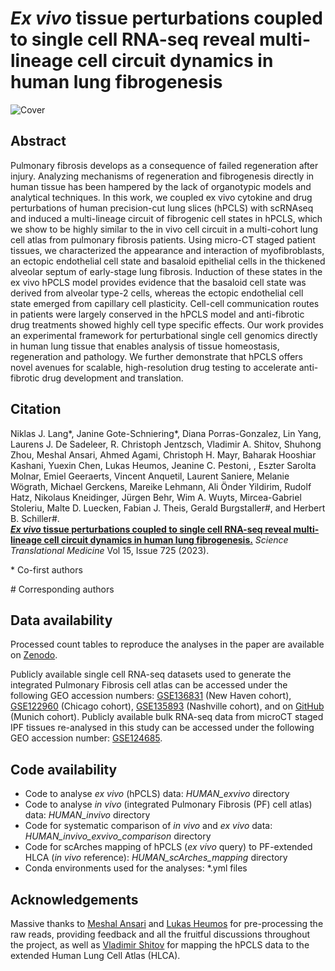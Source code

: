 # *Ex vivo* tissue perturbations coupled to single cell RNA-seq reveal multi-lineage cell circuit dynamics in human lung fibrogenesis

![Cover](visual_abstract.png)

## Abstract

Pulmonary fibrosis develops as a consequence of failed regeneration after injury. Analyzing mechanisms of regeneration and fibrogenesis directly in human tissue has been hampered by the lack of organotypic models and analytical techniques. In this work, we coupled ex vivo cytokine and drug perturbations of human precision-cut lung slices (hPCLS) with scRNAseq and induced a multi-lineage circuit of fibrogenic cell states in hPCLS, which we show to be highly similar to the in vivo cell circuit in a multi-cohort lung cell atlas from pulmonary fibrosis patients. Using micro-CT staged patient tissues, we characterized the appearance and interaction of myofibroblasts, an ectopic endothelial cell state and basaloid epithelial cells in the thickened alveolar septum of early-stage lung fibrosis. Induction of these states in the ex vivo hPCLS model provides evidence that the basaloid cell state was derived from alveolar type-2 cells, whereas the ectopic endothelial cell state emerged from capillary cell plasticity. Cell-cell communication routes in patients were largely conserved in the hPCLS model and anti-fibrotic drug treatments showed highly cell type specific effects. Our work provides an experimental framework for perturbational single cell genomics directly in human lung tissue that enables analysis of tissue homeostasis, regeneration and pathology. We further demonstrate that hPCLS offers novel avenues for scalable, high-resolution drug testing to accelerate anti-fibrotic drug development and translation.

## Citation

Niklas J. Lang\*, Janine Gote-Schniering\*, Diana Porras-Gonzalez, Lin Yang, Laurens J. De Sadeleer, R. Christoph Jentzsch, Vladimir A. Shitov, Shuhong Zhou, Meshal Ansari, Ahmed Agami, Christoph H. Mayr, Baharak Hooshiar Kashani, Yuexin Chen, Lukas Heumos, Jeanine C. Pestoni, , Eszter Sarolta Molnar, Emiel Geeraerts, Vincent Anquetil, Laurent Saniere, Melanie Wögrath, Michael Gerckens, Mareike Lehmann, Ali Önder Yildirim, Rudolf Hatz, Nikolaus Kneidinger, Jürgen Behr, Wim A. Wuyts, Mircea-Gabriel Stoleriu, Malte D. Luecken, Fabian J. Theis, Gerald Burgstaller\#, and Herbert B. Schiller\#.\
**[*Ex vivo* tissue perturbations coupled to single cell RNA-seq reveal multi-lineage cell circuit dynamics in human lung fibrogenesis.](https://doi.org/10.1126/scitranslmed.adh0908)** *Science Translational Medicine* Vol 15, Issue 725 (2023).

\* Co-first authors

\# Corresponding authors

## Data availability

Processed count tables to reproduce the analyses in the paper are available on [Zenodo](https://doi.org/10.5281/zenodo.7537493).

Publicly available single cell RNA-seq datasets used to generate the integrated Pulmonary Fibrosis cell atlas can be accessed under the following GEO accession numbers: [GSE136831](https://www.ncbi.nlm.nih.gov/geo/query/acc.cgi?acc=GSE136831) (New Haven cohort), [GSE122960](https://www.ncbi.nlm.nih.gov/geo/query/acc.cgi?acc=GSE122960) (Chicago cohort), [GSE135893](https://www.ncbi.nlm.nih.gov/geo/query/acc.cgi?acc=GSE135893) (Nashville cohort), and on [GitHub](https://github.com/theislab/2020_Mayr) (Munich cohort).
Publicly available bulk RNA-seq data from microCT staged IPF tissues re-analysed in this study can be accessed under the following GEO accession number: [GSE124685](https://www.ncbi.nlm.nih.gov/geo/query/acc.cgi?acc=GSE124685).

## Code availability

- Code to analyse *ex vivo* (hPCLS) data: *HUMAN_exvivo* directory
- Code to analyse *in vivo* (integrated Pulmonary Fibrosis (PF) cell atlas) data: *HUMAN_invivo* directory
- Code for systematic comparison of *in vivo* and *ex vivo* data: *HUMAN_invivo_exvivo_comparison* directory
- Code for scArches mapping of hPCLS (*ex vivo* query) to PF-extended HLCA (*in vivo* reference): *HUMAN_scArches_mapping* directory
- Conda environments used for the analyses: \*.yml files

## Acknowledgements

Massive thanks to [Meshal Ansari](https://github.com/Mesh09) and [Lukas Heumos](https://github.com/Zethson) for pre-processing the raw reads, providing feedback and all the fruitful discussions throughout the project, as well as [Vladimir Shitov](https://github.com/VladimirShitov) for mapping the hPCLS data to the extended Human Lung Cell Atlas (HLCA).
